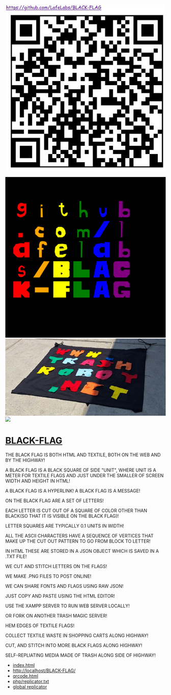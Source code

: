 ![](qrcode.png)

![](GITHUBFLAG.PNG)
![](FLAG-ON-STREET.PNG)
![](THREE-FLAGS.PNG)

# [BLACK-FLAG](https://www.github.com/LafeLabs/BLACK-FLAG)


THE BLACK FLAG IS BOTH HTML AND TEXTILE, BOTH ON THE WEB AND BY THE HIGHWAY!

A BLACK FLAG IS A BLACK SQUARE OF SIDE "UNIT", WHERE UNIT IS A METER FOR TEXTILE FLAGS AND JUST UNDER THE SMALLER OF SCREEN WIDTH AND HEIGHT IN HTML!

A BLACK FLAG IS A HYPERLINK!
A BLACK FLAG IS A MESSAGE!

ON THE BLACK FLAG ARE A SET OF LETTERS! 

EACH LETTER IS CUT OUT OF A SQUARE OF COLOR OTHER THAN BLACK(SO THAT IT IS VISIBLE ON THE BLACK FLAG)!  

LETTER SQUARES ARE TYPICALLY 0.1 UNITS IN WIDTH!

ALL THE ASCII CHARACTERS HAVE A SEQUENCE OF VERTICES THAT MAKE UP THE CUT OUT PATTERN TO GO FROM BLOCK TO LETTER!

IN HTML THESE ARE STORED IN A JSON OBJECT WHICH IS SAVED IN A .TXT FILE!

WE CUT AND STITCH LETTERS ON THE FLAGS!

WE MAKE .PNG FILES TO POST ONLINE!

WE CAN SHARE FONTS AND FLAGS USING RAW JSON!

JUST COPY AND PASTE USING THE HTML EDITOR!

USE THE XAMPP SERVER TO RUN WEB SERVER LOCALLY!

OR FORK ON ANOTHER TRASH MAGIC SERVER!

HEM EDGES OF TEXTILE FLAGS!

COLLECT TEXTILE WASTE IN SHOPPING CARTS ALONG HIGHWAY!

CUT, AND STITCH INTO MORE BLACK FLAGS ALONG HIGHWAY!

SELF-REPLIATING MEDIA MADE OF TRASH ALONG SIDE OF HIGHWAY!

 - [index.html](index.html)
 - [http://localhost/BLACK-FLAG/](http://localhost/BLACK-FLAG/)
 - [qrcode.html](qrcode.html)
 - [php/replicator.txt](php/replicator.txt)
 - [global replicator](https://raw.githubusercontent.com/lafelabs/BLACK-FLAG/refs/heads/main/php/replicator.txt)